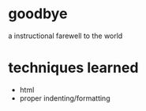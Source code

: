 # goodbye
a instructional farewell to the world


# techniques learned
* html
* proper indenting/formatting
